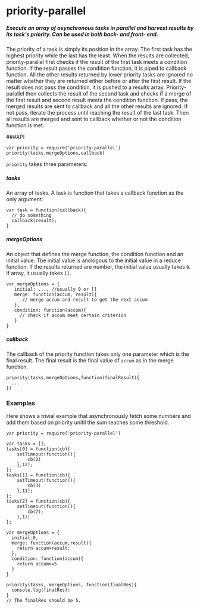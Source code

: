 # priority-parallel
##### Execute an array of asynchronous tasks in parallel and harvest results by its task's priority. Can be used in both back- and front- end.

The priority of a task is simply its position in the array. The first task has the highest priority while the last has the least. When the results are collected, priority-parallel first checks if the result of the first task meets a condition function. If the result passes the condition function, it is piped to callback function. All the other results returned by lower priority tasks are ignored no matter whether they are returned either before or after the first result. If the result does not pass the condition, it is pushed to a results array. Priority-parallel then collects the result of the second task and checks if a merge of the first result and second result meets the condition function. If pass, the merged results are sent to callback and all the other results are ignored. If not pass, iterate the process until reaching the result of the last task. Then all results are merged and sent to callback whether or not the condition function is met.

###API
```
var priority = require('priority-parallel')
priority(tasks,mergeOptions,callback)
```
`priority` takes three parameters:

##### tasks

An array of tasks. A task is function that takes a callback function as the only argument:
```
var task = function(callback){
  // do something
  callback(result);
}
```
##### mergeOptions

An object that defines the merge function, the condition function and an initial value. The initial value is anologous to the initial value in a reduce function. If the results returned are number, the initial value usually takes `0`. If array, it usually takes `[]`.
```
var mergeOptions = {
   initial: ..., //usually 0 or []
   merge: function(accum, result){
      // merge accum and result to get the next accum
   },
   condition: function(accum){
     // check if accum meet certain criterion
   }
}
```
##### callback

The callback of the priority function takes only one parameter which is the final result. The final result is the final value of `accum` as in the merge function.

```
priority(tasks,mergeOptions,function(finalResult){
  ...
})
```
### Examples
Here shows a trivial example that asynchronously fetch some numbers and add them based on priority unitil the sum reaches some threshold.
```
var priority = require('priority-parallel')

var tasks = [];
tasks[0] = function(cb){
	setTimeout(function(){
		cb(2)
	},12);
};
tasks[1] = function(cb){
	setTimeout(function(){
		cb(3)
	},11);
};
tasks[2] = function(cb){
	setTimeout(function(){
		cb(7);
	},1);
};

var mergeOptions = {
  initial:0,
  merge: function(accum,result){
    return accum+result;
  },
  condition: function(accum){
    return accum>=5
  }
}

priority(tasks, mergeOptions, function(finalRes){
  console.log(finalRes);
}
// The finalRes should be 5.
```
